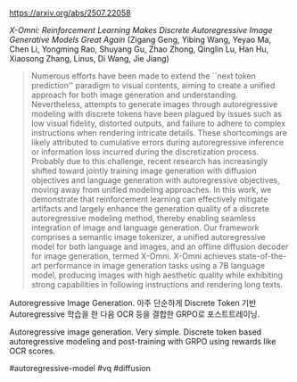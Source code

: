 https://arxiv.org/abs/2507.22058

*X-Omni: Reinforcement Learning Makes Discrete Autoregressive Image Generative Models Great Again* (Zigang Geng, Yibing Wang, Yeyao Ma, Chen Li, Yongming Rao, Shuyang Gu, Zhao Zhong, Qinglin Lu, Han Hu, Xiaosong Zhang, Linus, Di Wang, Jie Jiang)

> Numerous efforts have been made to extend the ``next token prediction'' paradigm to visual contents, aiming to create a unified approach for both image generation and understanding. Nevertheless, attempts to generate images through autoregressive modeling with discrete tokens have been plagued by issues such as low visual fidelity, distorted outputs, and failure to adhere to complex instructions when rendering intricate details. These shortcomings are likely attributed to cumulative errors during autoregressive inference or information loss incurred during the discretization process. Probably due to this challenge, recent research has increasingly shifted toward jointly training image generation with diffusion objectives and language generation with autoregressive objectives, moving away from unified modeling approaches. In this work, we demonstrate that reinforcement learning can effectively mitigate artifacts and largely enhance the generation quality of a discrete autoregressive modeling method, thereby enabling seamless integration of image and language generation. Our framework comprises a semantic image tokenizer, a unified autoregressive model for both language and images, and an offline diffusion decoder for image generation, termed X-Omni. X-Omni achieves state-of-the-art performance in image generation tasks using a 7B language model, producing images with high aesthetic quality while exhibiting strong capabilities in following instructions and rendering long texts.

Autoregressive Image Generation. 아주 단순하게 Discrete Token 기반 Autoregressive 학습을 한 다음 OCR 등을 결합한 GRPO로 포스트트레이닝.

Autoregressive image generation. Very simple. Discrete token based autoregressive modeling and post-training with GRPO using rewards like OCR scores.

#autoregressive-model #vq #diffusion 